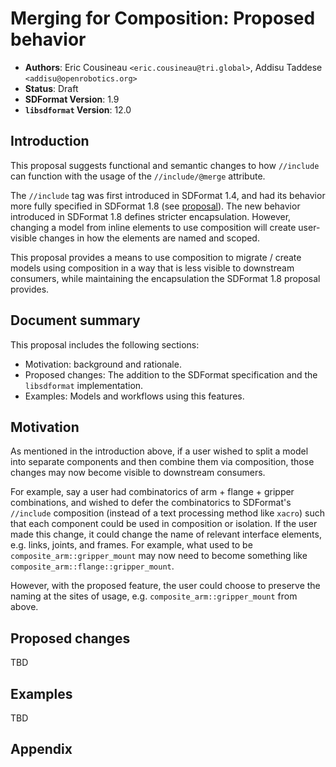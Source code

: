 # Merging for Composition: Proposed behavior

* **Authors**:
Eric Cousineau `<eric.cousineau@tri.global>`,
Addisu Taddese  `<addisu@openrobotics.org>`
* **Status**: Draft
* **SDFormat Version**: 1.9
* **`libsdformat` Version**: 12.0

## Introduction

This proposal suggests functional and semantic changes to how `//include` can
function with the usage of the `//include/@merge` attribute.

The `//include` tag was first introduced in SDFormat 1.4, and had its behavior
more fully specified in SDFormat 1.8 (see
[proposal](/tutorials?tut=composition_merge_proposal)). The new behavior
introduced in SDFormat 1.8 defines stricter encapsulation. However, changing a
model from inline elements to use composition will create user-visible changes
in how the elements are named and scoped.

This proposal provides a means to use composition to migrate / create models
using composition in a way that is less visible to downstream consumers, while
maintaining the encapsulation the SDFormat 1.8 proposal provides.

## Document summary

This proposal includes the following sections:

* Motivation: background and rationale.
* Proposed changes: The addition to the SDFormat specification and the
`libsdformat` implementation.
* Examples: Models and workflows using this features.

## Motivation

As mentioned in the introduction above, if a user wished to split a model into
separate components and then combine them via composition, those changes may now
become visible to downstream consumers.

For example, say a user had combinatorics of arm + flange + gripper
combinations, and wished to defer the combinatorics to SDFormat's `//include`
composition (instead of a text processing method like `xacro`) such that each
component could be used in composition or isolation. If the user made this
change, it could change the name of relevant interface elements, e.g. links,
joints, and frames. For example, what used to be `composite_arm::gripper_mount`
may now need to become something like `composite_arm::flange::gripper_mount`.

However, with the proposed feature, the user could choose to preserve the
naming at the sites of usage, e.g. `composite_arm::gripper_mount` from above.

## Proposed changes

TBD

## Examples

TBD

## Appendix
